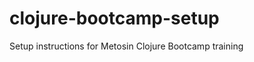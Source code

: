 clojure-bootcamp-setup
======================

Setup instructions for Metosin Clojure Bootcamp training
